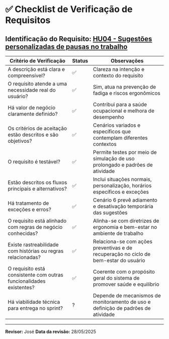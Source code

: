# ✅ Checklist de Verificação de Requisitos

**Identificação do Requisito:** [HU04 - Sugestões personalizadas de pausas no trabalho](https://github.com/gilmarUFG/rs_es_20251_g2/blob/main/trabalho_final/historias_usuarios/HU04%20-%20Sugest%C3%B5es%20personalizadas%20de%20pausas.md)
---------------------------------------------------------------------------------------------------------------------------------
| Critério de Verificação                                              | Status | Observações                                                                 |
|----------------------------------------------------------------------|--------|------------------------------------------------------------------------------|
| A descrição está clara e compreensível?                              | ✅     | Clareza na intenção e contexto do requisito                                 |
| O requisito atende a uma necessidade real do usuário?                | ✅     | Sim, atua na prevenção de fadiga e riscos ergonômicos                       |
| Há valor de negócio claramente definido?                             | ✅     | Contribui para a saúde ocupacional e melhora de desempenho                  |
| Os critérios de aceitação estão descritos e são objetivos?           | ✅     | Cenários variados e específicos que contemplam diferentes contextos         |
| O requisito é testável?                                              | ✅     | Permite testes por meio de simulação de uso prolongado e padrões de atividade |
| Estão descritos os fluxos principais e alternativos?                 | ✅     | Inclui situações normais, personalização, horários específicos e exceções   |
| Há tratamento de exceções e erros?                                   | ✅     | Cenário 6 prevê adiamento e desativação temporária das sugestões            |
| O requisito está alinhado com regras de negócio conhecidas?          | ✅     | Alinha-se com diretrizes de ergonomia e bem-estar no ambiente de trabalho   |
| Existe rastreabilidade com histórias ou regras relacionadas?         | ✅     | Relaciona-se com ações preventivas e de recuperação no ciclo de bem-estar do usuário |
| O requisito está consistente com outras funcionalidades existentes?  | ✅     | Coerente com o propósito geral do sistema de promover saúde e equilíbrio     |
| Há viabilidade técnica para entrega no sprint?                       | ?      | Depende de mecanismos de monitoramento de uso e definição de padrões de atividade |
----------------------------------------------------------------------------------------------------------------------------------

**Revisor:** José
**Data da revisão:** 28/05/2025